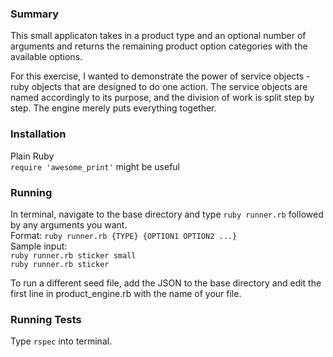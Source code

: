 ### Summary
This small applicaton takes in a product type and an optional number of arguments and returns the remaining product option categories with the available options.  

For this exercise, I wanted to demonstrate the power of service objects - ruby objects that are designed to do one action. The service objects are named accordingly to its purpose, and the division of work is split step by step. The engine merely puts everything together. 

### Installation
Plain Ruby  
```require 'awesome_print'``` might be useful   

### Running
In terminal, navigate to the base directory and type ```ruby runner.rb``` followed by any arguments you want.  
Format: 
``` ruby runner.rb {TYPE} {OPTION1 OPTION2 ...} ```  
Sample input:  
```ruby runner.rb sticker small```  
```ruby runner.rb sticker ```  

To run a different seed file, add the JSON to the base directory and edit the first line in product_engine.rb with the name of your file. 

### Running Tests
Type ``` rspec ```  into terminal.